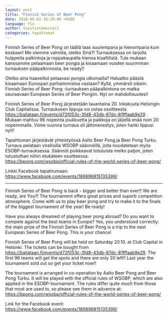 ```yaml
---
layout: post
title: "Finnish Series of Beer Pong"
date: 2018-09-02 16:29:00 +0300
language: fin
author: Viestintämestari
categories: tapahtumat
---
```

Finnish Series of Beer Pong on täällä taas suurempana ja hienompana kuin koskaan! Me olemme valmiita, oletko Sinä?! Turnauksessa on tarjolla hulppeita palkintoja ja roppakaupalla hienoa kisafiilistä. Tule mukaan kanssamme pelaamaan beer pongia ja kisaamaan vuoden suurimman turnauksen pääpalkinnosta, be ready!!

Oletko aina haaveillut pelaavasi pongia ulkomailla? Haluatko päästä kisaamaan Euroopan parhaimmistoa vastaan? Kyllä, ymmärsit oikein: Finnish Series of Beer Pong -turnauksen pääpalkintona on matka seuraavaan European Series of Beer Pongiin. Nyt on mahdollisuutesi! 

Finnish Series of Beer Pong järjestetään lauantaina 20. lokakuuta Helsingin Club Capitalissa. Turnaukseen lippuja voi ostaa osoitteesta <https://bailataan.fi/events/d72f053c-3fd8-43db-87dc-81fffaab9e29> . Mukaan mahtuu 96 nopeinta joukkuetta ja paikkoja on jäljellä enää noin 20 nopeimmalle. Viime vuonna turnaus oli jättimenestys, joten hanki lippusi nyt!!

Tapahtuman järjestävät yhteistyössä Aalto Beer Pong ja Beer Pong Turku. Turnaus pelataan virallisilla WSOBP säännöillä, joita noudatetaan myös ESOBP-turnauksessa. Säännöt poikkeavat totutuista melko paljon, joten tutustuthan niihin etukäteen osoitteessa:<br>
<https://bpong.com/wsobp/official-rules-of-the-world-series-of-beer-pong/>

Linkki Facebook tapahtumaan: <https://www.facebook.com/events/189896815135399/> 

---

Finnish Series of Beer Pong is back - bigger and better than ever!! We are ready, are You?! The tournament offers great prices and superb competition atmosphere. Come with us to play beer pong and try to make it to the finals of the biggest tournament of the year! Be ready!

Have you always dreamed of playing beer pong abroad? Do you want to compete against the best teams in Europe? Yes, you understood correctly: the main prize of the Finnish Series of Beer Pong is a trip to the next European Series of Beer Pong. This is your chance! 

Finnish Series of Beer Pong will be held on Saturday 20.10. at Club Capital in Helsinki. The tickets can be bought from https://bailataan.fi/events/d72f053c-3fd8-43db-87dc-81fffaab9e29. The first 96 teams will get the spots and there are only 20 left!! Last year the tournament sold out so get your ticket now!!
 
The tournament is arranged in co-operation by Aalto Beer Pong and Beer Pong Turku. It will be played with the official rules of WSOBP, which are also applied in the ESOBP-tournament. The rules differ quite much from those that most are used to, so please see them in advance at:<br>
<https://bpong.com/wsobp/official-rules-of-the-world-series-of-beer-pong/>

Link for the Facebook event: <https://www.facebook.com/events/189896815135399/> 

